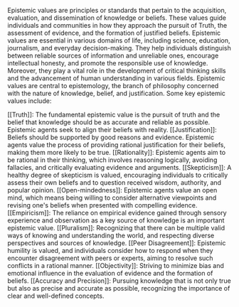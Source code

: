 Epistemic values are principles or standards that pertain to the acquisition, evaluation, and dissemination of knowledge or beliefs.
These values guide individuals and communities in how they approach the pursuit of Truth, the assessment of evidence, and the formation of justified beliefs.
Epistemic values are essential in various domains of life, including science, education, journalism, and everyday decision-making. 
They help individuals distinguish between reliable sources of information and unreliable ones, encourage intellectual honesty, and promote the responsible use of knowledge. 
Moreover, they play a vital role in the development of critical thinking skills and the advancement of human understanding in various fields.
Epistemic values are central to epistemology, the branch of philosophy concerned with the nature of knowledge, belief, and justification. Some key epistemic values include:

[[Truth]]: The fundamental epistemic value is the pursuit of truth and the belief that knowledge should be as accurate and reliable as possible. Epistemic agents seek to align their beliefs with reality.
[[Justification]]: Beliefs should be supported by good reasons and evidence. Epistemic agents value the process of providing rational justification for their beliefs, making them more likely to be true.
[[Rationality]]: Epistemic agents aim to be rational in their thinking, which involves reasoning logically, avoiding fallacies, and critically evaluating evidence and arguments.
[[Skepticism]]: A healthy degree of skepticism is valued, encouraging individuals to critically assess their own beliefs and to question received wisdom, authority, and popular opinion.
[[Open-mindedness]]: Epistemic agents value an open mind, which means being willing to consider alternative viewpoints and revising one's beliefs when presented with compelling evidence.
[[Empiricism]]: The reliance on empirical evidence gained through sensory experience and observation as a key source of knowledge is an important epistemic value.
[[Pluralism]]: Recognizing that there can be multiple valid ways of knowing and understanding the world, and respecting diverse perspectives and sources of knowledge.
[[Peer Disagreement]]: Epistemic humility is valued, and individuals consider how to respond when they encounter disagreement with peers or experts, aiming to resolve such conflicts in a rational manner.
[[Objectivity]]: Striving to minimize bias and emotional influence in the evaluation of evidence and the formation of beliefs.
[[Accuracy and Precision]]: Pursuing knowledge that is not only true but also as precise and accurate as possible, recognizing the importance of clear and well-defined concepts.

